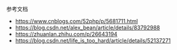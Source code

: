 参考文档

* https://www.cnblogs.com/52php/p/5681711.html
* https://blog.csdn.net/alex_bean/article/details/83792988
* https://zhuanlan.zhihu.com/p/26643194
* https://blog.csdn.net/life_is_too_hard/article/details/52137271
